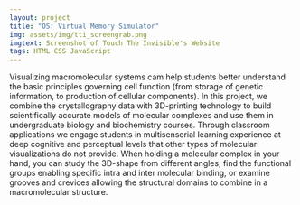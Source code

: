 ```yaml
---
layout: project
title: "OS: Virtual Memory Simulator"
img: assets/img/tti_screengrab.png
imgtext: Screenshot of Touch The Invisible's Website
tags: HTML CSS JavaScript
---
```

Visualizing macromolecular systems cam help students better understand the basic principles governing cell function (from storage of genetic information, to production of cellular components). In this project, we combine the crystallography data with 3D-printing technology to build scientifically accurate models of molecular complexes and use them in undergraduate biology and biochemistry courses. Through classroom applications we engage students in multisensorial learning experience at deep cognitive and perceptual levels that other types of molecular visualizations do not provide. When holding a molecular complex in your hand, you can study the 3D-shape from different angles, find the functional groups enabling specific intra and inter molecular binding, or examine grooves and crevices allowing the structural domains to combine in a macromolecular structure.
